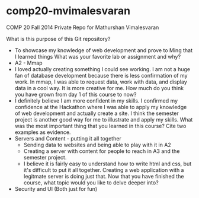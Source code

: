comp20-mvimalesvaran
====================

COMP 20 Fall 2014 Private Repo for Mathurshan Vimalesvaran


What is this purpose of this Git repository?
  - To showcase my knowledge of web development and prove to Ming that I learned things
What was your favorite lab or assignment and why?
  - A2 - Mmap
  - I loved actually creating something I could see working. 
    I am not a huge fan of database development because there is less confirmation of my work.
    In mmap, I was able to request data, work with data, and display data in a cool way. It is 
    more creative for me.
How much do you think you have grown from day 1 of this course to now?
  - I definitely believe I am more confident in my skills. I confirmed my confidence at the Hackathon
      where I was able to apply my knowledge of web development and actually create a site. I think
      the semester project is another good way for me to illustrate and apply my skills.
What was the most important thing that you learned in this course? Cite two examples as evidence.
  - Servers and Content - putting it all together
    - Sending data to websites and being able to play with it in A2
    - Creating a server with content for people to reach in A3 and the semester project.
    - I believe it is fairly easy to understand how to write html and css, but it's difficult
        to put it all together. Creating a web application with a legitmate server is doing just that.
Now that you have finished the course, what topic would you like to delve deeper into?
  - Security and UI (Both just for fun)

